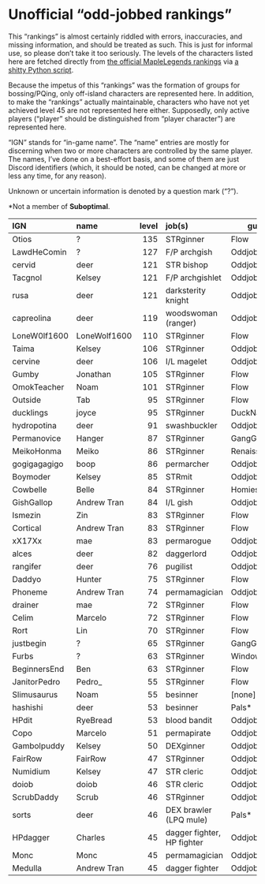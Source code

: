 # Unofficial “odd-jobbed rankings”

This “rankings” is almost certainly riddled with errors, inaccuracies, and
missing information, and should be treated as such. This is just for informal
use, so please don’t take it too seriously. The levels of the characters listed
here are fetched directly from [the official MapleLegends
rankings](https://maplelegends.com/ranking/all) via [a shitty Python
script](https://codeberg.org/oddjobs/odd-jobbed_rankings/src/branch/master/update.py).

Because the impetus of this “rankings” was the formation of groups for
bossing/PQing, only off-island characters are represented here. In addition, to
make the “rankings” actually maintainable, characters who have not yet achieved
level 45 are not represented here either. Supposedly, only active players
(“player” should be distinguished from “player character”) are represented
here.

“IGN” stands for “in-game name”. The “name” entries are mostly for discerning
when two or more characters are controlled by the same player. The names, I’ve
done on a best-effort basis, and some of them are just Discord identifiers
(which, it should be noted, can be changed at more or less any time, for any
reason).

Unknown or uncertain information is denoted by a question mark (“?”).

\*Not a member of <b>Suboptimal</b>.

| IGN        | name         | level | job(s)                 | guild         |
| :--------- | :----------- | ----: | :--------------------- | ------------- |
| Otios | ? | 135 | STRginner | Flow |
| LawdHeComin | ? | 127 | F/P archgish | Oddjobs |
| cervid | deer | 121 | STR bishop | Oddjobs |
| Tacgnol | Kelsey | 121 | F/P archgishlet | Oddjobs |
| rusa | deer | 121 | darksterity knight | Oddjobs |
| capreolina | deer | 119 | woodswoman (ranger) | Oddjobs |
| LoneW0lf1600 | LoneWolf1600 | 110 | STRginner | Flow |
| Taima | Kelsey | 106 | STRginner | Oddjobs |
| cervine | deer | 106 | I/L magelet | Oddjobs |
| Gumby | Jonathan | 105 | STRginner | Flow |
| OmokTeacher | Noam | 101 | STRginner | Flow |
| Outside | Tab | 95 | STRginner | Flow |
| ducklings | joyce | 95 | STRginner | DuckNation\* |
| hydropotina | deer | 91 | swashbuckler | Oddjobs |
| Permanovice | Hanger | 87 | STRginner | GangGang\* |
| MeikoHonma | Meiko | 86 | STRginner | Renaissance\* |
| gogigagagigo | boop | 86 | permarcher | Oddjobs |
| Boymoder | Kelsey | 85 | STRmit | Oddjobs |
| Cowbelle | Belle | 84 | STRginner | Homies\* |
| GishGallop | Andrew Tran | 84 | I/L gish | Oddjobs |
| Ismezin | Zin | 83 | STRginner | Flow |
| Cortical | Andrew Tran | 83 | STRginner | Flow |
| xX17Xx | mae | 83 | permarogue | Oddjobs |
| alces | deer | 82 | daggerlord | Oddjobs |
| rangifer | deer | 76 | pugilist | Oddjobs |
| Daddyo | Hunter | 75 | STRginner | Flow |
| Phoneme | Andrew Tran | 74 | permamagician | Oddjobs |
| drainer | mae | 72 | STRginner | Flow |
| Celim | Marcelo | 72 | STRginner | Flow |
| Rort | Lin | 70 | STRginner | Flow |
| justbegin | ? | 65 | STRginner | GangGang\* |
| Furbs | ? | 63 | STRginner | WindowsXP\* |
| BeginnersEnd | Ben | 63 | STRginner | Flow |
| JanitorPedro | Pedro\_ | 55 | STRginner | Flow |
| Slimusaurus | Noam | 55 | besinner | \[none\]\* |
| hashishi | deer | 53 | besinner | Pals\* |
| HPdit | RyeBread | 53 | blood bandit | Oddjobs |
| Copo | Marcelo | 51 | permapirate | Oddjobs |
| Gambolpuddy | Kelsey | 50 | DEXginner | Oddjobs |
| FairRow | FairRow | 47 | STRginner | Oddjobs |
| Numidium | Kelsey | 47 | STR cleric | Oddjobs |
| doiob | doiob | 46 | STR cleric | Oddjobs |
| ScrubDaddy | Scrub | 46 | STRginner | Oddjobs |
| sorts | deer | 46 | DEX brawler (LPQ mule) | Pals\* |
| HPdagger | Charles | 45 | dagger fighter, HP fighter | Oddjobs |
| Monc | Monc | 45 | permamagician | Oddjobs |
| Medulla | Andrew Tran | 45 | dagger fighter | Oddjobs |

